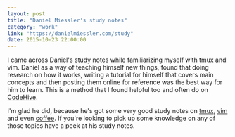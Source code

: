 ```yaml
---
layout: post
title: "Daniel Miessler's study notes"
category: "work"
link: "https://danielmiessler.com/study"
date: 2015-10-23 22:00:00
---
```


I came across Daniel's study notes while familiarizing myself with tmux and vim. Daniel as a way of teaching himself new things, found that doing research on how it works, writing a tutorial for himself that covers main concepts and then posting them online for reference was the best way for him to learn. This is a method that I found helpful too and often do on [CodeHive](https://www.codehive.io/).

I'm glad he did, because he's got some very good study notes on [tmux](https://danielmiessler.com/study/tmux/), [vim](https://danielmiessler.com/study/vim/) and even [coffee](https://danielmiessler.com/study/coffee/). If you're looking to pick up some knowledge on any of those topics have a peek at his study notes.
